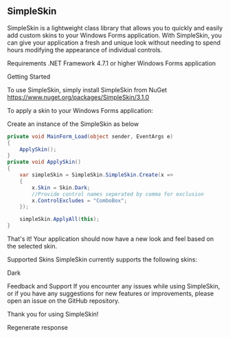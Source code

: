 ## SimpleSkin

SimpleSkin is a lightweight class library that allows you to quickly and easily add custom skins to your Windows Forms application. With SimpleSkin, you can give your application a fresh and unique look without needing to spend hours modifying the appearance of individual controls.

Requirements
.NET Framework 4.7.1 or higher
Windows Forms application

Getting Started

To use SimpleSkin, simply install SimpleSkin from NuGet
<https://www.nuget.org/packages/SimpleSkin/3.1.0>

To apply a skin to your Windows Forms application:

Create an instance of the SimpleSkin as below

```cs
private void MainForm_Load(object sender, EventArgs e)
{
    ApplySkin();
}
private void ApplySkin()
{
    var simpleSkin = SimpleSkin.SimpleSkin.Create(x =>
    {
        x.Skin = Skin.Dark;
        //Provide control names seperated by comma for exclusion
        x.ControlExcludes = "ComboBox";
    });

    simpleSkin.ApplyAll(this);
}
```

That's it! Your application should now have a new look and feel based on the selected skin.

Supported Skins
SimpleSkin currently supports the following skins:

Dark



Feedback and Support
If you encounter any issues while using SimpleSkin, or if you have any suggestions for new features or improvements, please open an issue on the GitHub repository.

Thank you for using SimpleSkin!

Regenerate response
